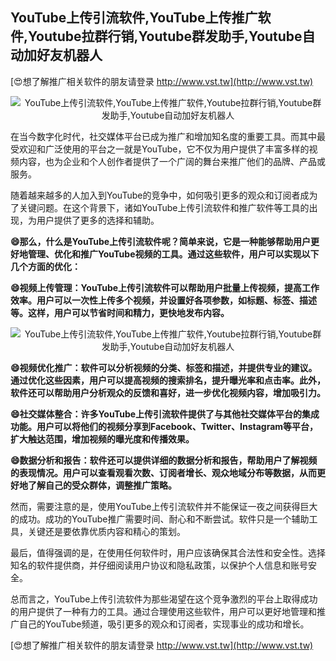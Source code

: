 ## **YouTube上传引流软件,YouTube上传推广软件,Youtube拉群行销,Youtube群发助手,Youtube自动加好友机器人**

[😍想了解推广相关软件的朋友请登录 http://www.vst.tw](http://www.vst.tw)

 <center><img src="https://vst.tw/MP4/tuiguang/png/4.png" alt="YouTube上传引流软件,YouTube上传推广软件,Youtube拉群行销,Youtube群发助手,Youtube自动加好友机器人"></center>

在当今数字化时代，社交媒体平台已成为推广和增加知名度的重要工具。而其中最受欢迎和广泛使用的平台之一就是YouTube，它不仅为用户提供了丰富多样的视频内容，也为企业和个人创作者提供了一个广阔的舞台来推广他们的品牌、产品或服务。

随着越来越多的人加入到YouTube的竞争中，如何吸引更多的观众和订阅者成为了关键问题。在这个背景下，诸如YouTube上传引流软件和推广软件等工具的出现，为用户提供了更多的选择和辅助。

**😄那么，什么是YouTube上传引流软件呢？简单来说，它是一种能够帮助用户更好地管理、优化和推广YouTube视频的工具。通过这些软件，用户可以实现以下几个方面的优化：**

**😄视频上传管理：YouTube上传引流软件可以帮助用户批量上传视频，提高工作效率。用户可以一次性上传多个视频，并设置好各项参数，如标题、标签、描述等。这样，用户可以节省时间和精力，更快地发布内容。**

 <center><img src="https://vst.tw/MP4/tuiguang/png/8.png" alt="YouTube上传引流软件,YouTube上传推广软件,Youtube拉群行销,Youtube群发助手,Youtube自动加好友机器人"></center>

**😄视频优化推广：软件可以分析视频的分类、标签和描述，并提供专业的建议。通过优化这些因素，用户可以提高视频的搜索排名，提升曝光率和点击率。此外，软件还可以帮助用户分析观众的反馈和喜好，进一步优化视频内容，增加吸引力。**

**😄社交媒体整合：许多YouTube上传引流软件提供了与其他社交媒体平台的集成功能。用户可以将他们的视频分享到Facebook、Twitter、Instagram等平台，扩大触达范围，增加视频的曝光度和传播效果。**

**😄数据分析和报告：软件还可以提供详细的数据分析和报告，帮助用户了解视频的表现情况。用户可以查看观看次数、订阅者增长、观众地域分布等数据，从而更好地了解自己的受众群体，调整推广策略。**

然而，需要注意的是，使用YouTube上传引流软件并不能保证一夜之间获得巨大的成功。成功的YouTube推广需要时间、耐心和不断尝试。软件只是一个辅助工具，关键还是要依靠优质内容和精心的策划。

最后，值得强调的是，在使用任何软件时，用户应该确保其合法性和安全性。选择知名的软件提供商，并仔细阅读用户协议和隐私政策，以保护个人信息和账号安全。

总而言之，YouTube上传引流软件为那些渴望在这个竞争激烈的平台上取得成功的用户提供了一种有力的工具。通过合理使用这些软件，用户可以更好地管理和推广自己的YouTube频道，吸引更多的观众和订阅者，实现事业的成功和增长。

[😍想了解推广相关软件的朋友请登录 http://www.vst.tw](http://www.vst.tw)



